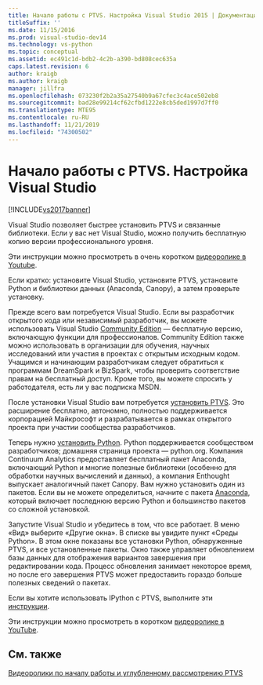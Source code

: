 ```yaml
---
title: Начало работы с PTVS. Настройка Visual Studio 2015 | Документация Майкрософт
titleSuffix: ''
ms.date: 11/15/2016
ms.prod: visual-studio-dev14
ms.technology: vs-python
ms.topic: conceptual
ms.assetid: ec491c1d-bdb2-4c2b-a390-bd808cec635a
caps.latest.revision: 6
author: kraigb
ms.author: kraigb
manager: jillfra
ms.openlocfilehash: 073230f2b2a35a27540b9a67cfec3c4ace502eb8
ms.sourcegitcommit: bad28e99214cf62cfbd1222e8cb5ded1997d7ff0
ms.translationtype: MTE95
ms.contentlocale: ru-RU
ms.lasthandoff: 11/21/2019
ms.locfileid: "74300502"
---
```

# <a name="getting-started-with-ptvs-setting-up-visual-studio"></a>Начало работы с PTVS. Настройка Visual Studio

[!INCLUDE[vs2017banner](../includes/vs2017banner.md)]

Visual Studio позволяет быстрее установить PTVS и связанные библиотеки. Если у вас нет Visual Studio, можно получить бесплатную копию версии профессионального уровня.

Эти инструкции можно просмотреть в очень коротком [видеоролике в Youtube](https://www.youtube.com/watch?v=_okUV47eM5c&list=PLReL099Y5nRdLgGAdrb_YeTdEnd23s6Ff&index=1).

Если кратко: установите Visual Studio, установите PTVS, установите Python и библиотеки данных (Anaconda, Canopy), а затем проверьте установку.

Прежде всего вам потребуется Visual Studio. Если вы разработчик открытого кода или независимый разработчик, вы можете использовать Visual Studio [Community Edition](https://www.visualstudio.com/products/visual-studio-community-vs) — бесплатную версию, включающую функции для профессионалов. Community Edition также можно использовать в организации для обучения, научных исследований или участия в проектах с открытым исходным кодом. Учащимся и начинающим разработчикам следует обратиться к программам DreamSpark и BizSpark, чтобы проверить соответствие правам на бесплатный доступ. Кроме того, вы можете спросить у работодателя, есть ли у вас подписка MSDN.

После установки Visual Studio вам потребуется [установить PTVS](https://archive.codeplex.com/?p=pytools). Это расширение бесплатно, автономно, полностью поддерживается корпорацией Майкрософт и разрабатывается в рамках открытого проекта при участии сообщества разработчиков.

Теперь нужно [установить Python](https://www.python.org/download/). Python поддерживается сообществом разработчиков; домашняя страница проекта — python.org. Компания Continuum Analytics предоставляет бесплатный пакет Anaconda, включающий Python и многие полезные библиотеки (особенно для обработки научных вычислений и данных), а компания Enthought выпускает аналогичный пакет Canopy. Вам нужно установить один из пакетов. Если вы не можете определиться, начните с пакета [Anaconda](https://www.continuum.io/downloads), который включает последнюю версию Python и большинство пакетов со сложной установкой.

Запустите Visual Studio и убедитесь в том, что все работает. В меню «Вид» выберите «Другие окна». В списке вы увидите пункт «Среды Python». В этом окне показаны все установки Python, обнаруженные PTVS, и все установленные пакеты. Окно также управляет обновлением базы данных для отображения вариантов завершения при редактировании кода. Процесс обновления занимает некоторое время, но после его завершения PTVS может предоставить гораздо больше полезных сведений о пакетах.

Если вы хотите использовать IPython с PTVS, выполните эти [инструкции](https://archive.codeplex.com/?p=pytools).

Эти инструкции можно просмотреть в коротком [видеоролике в YouTube](https://www.youtube.com/watch?v=_okUV47eM5c&list=PLReL099Y5nRdLgGAdrb_YeTdEnd23s6Ff&index=1).

## <a name="see-also"></a>См. также

[Видеоролики по началу работы и углубленному рассмотрению PTVS](https://www.youtube.com/playlist?list=PLReL099Y5nRdLgGAdrb_YeTdEnd23s6Ff)
